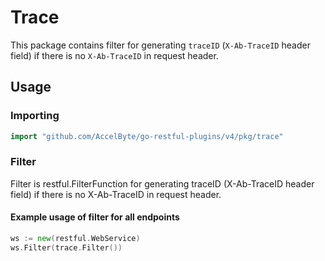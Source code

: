 # Trace

This package contains filter for generating `traceID` (`X-Ab-TraceID` header field) if there is no `X-Ab-TraceID` in request header.

## Usage

### Importing

```go
import "github.com/AccelByte/go-restful-plugins/v4/pkg/trace"
```

### Filter

Filter is restful.FilterFunction for generating traceID (X-Ab-TraceID header field) if there is no X-Ab-TraceID in request header.

#### Example usage of filter for all endpoints

```go
ws := new(restful.WebService)
ws.Filter(trace.Filter())
```